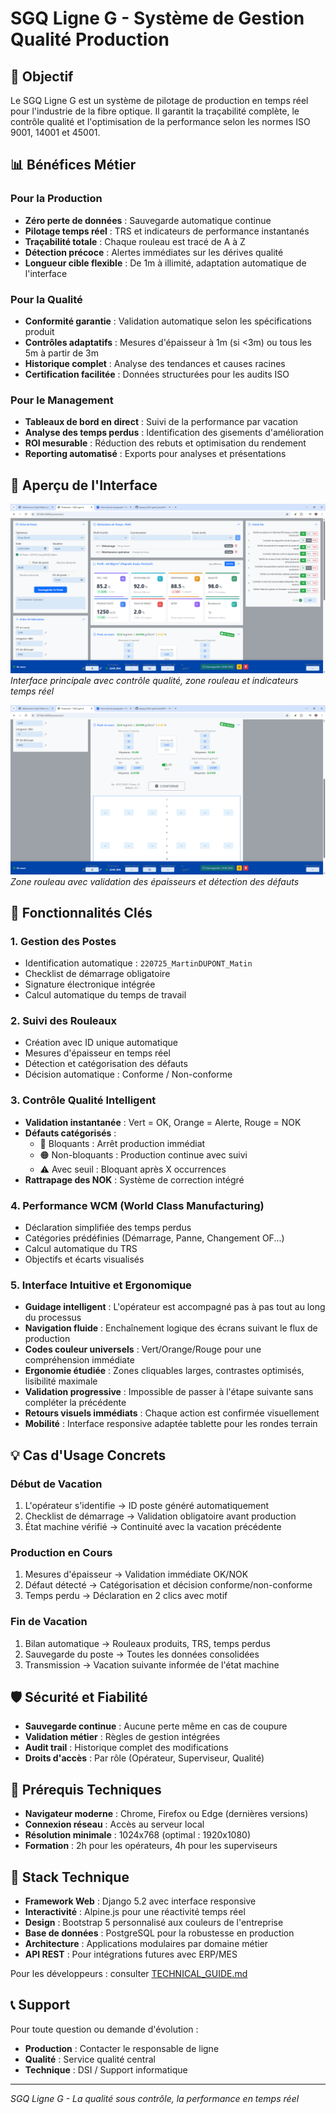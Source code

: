 # SGQ Ligne G - Système de Gestion Qualité Production

## 🎯 Objectif

Le SGQ Ligne G est un système de pilotage de production en temps réel pour l'industrie de la fibre optique. Il garantit la traçabilité complète, le contrôle qualité et l'optimisation de la performance selon les normes ISO 9001, 14001 et 45001.

## 📊 Bénéfices Métier

### Pour la Production
- **Zéro perte de données** : Sauvegarde automatique continue
- **Pilotage temps réel** : TRS et indicateurs de performance instantanés
- **Traçabilité totale** : Chaque rouleau est tracé de A à Z
- **Détection précoce** : Alertes immédiates sur les dérives qualité
- **Longueur cible flexible** : De 1m à illimité, adaptation automatique de l'interface

### Pour la Qualité
- **Conformité garantie** : Validation automatique selon les spécifications produit
- **Contrôles adaptatifs** : Mesures d'épaisseur à 1m (si <3m) ou tous les 5m à partir de 3m
- **Historique complet** : Analyse des tendances et causes racines
- **Certification facilitée** : Données structurées pour les audits ISO

### Pour le Management
- **Tableaux de bord en direct** : Suivi de la performance par vacation
- **Analyse des temps perdus** : Identification des gisements d'amélioration
- **ROI mesurable** : Réduction des rebuts et optimisation du rendement
- **Reporting automatisé** : Exports pour analyses et présentations

## 📸 Aperçu de l'Interface

![Interface principale](docs/images/screenshot-interface.png)
*Interface principale avec contrôle qualité, zone rouleau et indicateurs temps réel*

![Zone rouleau détaillée](docs/images/screenshot-roll-zone.png)
*Zone rouleau avec validation des épaisseurs et détection des défauts*

## 🚀 Fonctionnalités Clés

### 1. Gestion des Postes
- Identification automatique : `220725_MartinDUPONT_Matin`
- Checklist de démarrage obligatoire
- Signature électronique intégrée
- Calcul automatique du temps de travail

### 2. Suivi des Rouleaux
- Création avec ID unique automatique
- Mesures d'épaisseur en temps réel
- Détection et catégorisation des défauts
- Décision automatique : Conforme / Non-conforme

### 3. Contrôle Qualité Intelligent
- **Validation instantanée** : Vert = OK, Orange = Alerte, Rouge = NOK
- **Défauts catégorisés** :
  - 🔴 Bloquants : Arrêt production immédiat
  - 🟠 Non-bloquants : Production continue avec suivi
  - ⚠️ Avec seuil : Bloquant après X occurrences
- **Rattrapage des NOK** : Système de correction intégré

### 4. Performance WCM (World Class Manufacturing)
- Déclaration simplifiée des temps perdus
- Catégories prédéfinies (Démarrage, Panne, Changement OF...)
- Calcul automatique du TRS
- Objectifs et écarts visualisés

### 5. Interface Intuitive et Ergonomique
- **Guidage intelligent** : L'opérateur est accompagné pas à pas tout au long du processus
- **Navigation fluide** : Enchaînement logique des écrans suivant le flux de production
- **Codes couleur universels** : Vert/Orange/Rouge pour une compréhension immédiate
- **Ergonomie étudiée** : Zones cliquables larges, contrastes optimisés, lisibilité maximale
- **Validation progressive** : Impossible de passer à l'étape suivante sans compléter la précédente
- **Retours visuels immédiats** : Chaque action est confirmée visuellement
- **Mobilité** : Interface responsive adaptée tablette pour les rondes terrain

## 💡 Cas d'Usage Concrets

### Début de Vacation
1. L'opérateur s'identifie → ID poste généré automatiquement
2. Checklist de démarrage → Validation obligatoire avant production
3. État machine vérifié → Continuité avec la vacation précédente

### Production en Cours
1. Mesures d'épaisseur → Validation immédiate OK/NOK
2. Défaut détecté → Catégorisation et décision conforme/non-conforme
3. Temps perdu → Déclaration en 2 clics avec motif

### Fin de Vacation
1. Bilan automatique → Rouleaux produits, TRS, temps perdus
2. Sauvegarde du poste → Toutes les données consolidées
3. Transmission → Vacation suivante informée de l'état machine

## 🛡️ Sécurité et Fiabilité

- **Sauvegarde continue** : Aucune perte même en cas de coupure
- **Validation métier** : Règles de gestion intégrées
- **Audit trail** : Historique complet des modifications
- **Droits d'accès** : Par rôle (Opérateur, Superviseur, Qualité)

## 🔧 Prérequis Techniques

- **Navigateur moderne** : Chrome, Firefox ou Edge (dernières versions)
- **Connexion réseau** : Accès au serveur local
- **Résolution minimale** : 1024x768 (optimal : 1920x1080)
- **Formation** : 2h pour les opérateurs, 4h pour les superviseurs

## 🔧 Stack Technique

- **Framework Web** : Django 5.2 avec interface responsive
- **Interactivité** : Alpine.js pour une réactivité temps réel
- **Design** : Bootstrap 5 personnalisé aux couleurs de l'entreprise
- **Base de données** : PostgreSQL pour la robustesse en production
- **Architecture** : Applications modulaires par domaine métier
- **API REST** : Pour intégrations futures avec ERP/MES

Pour les développeurs : consulter [TECHNICAL_GUIDE.md](TECHNICAL_GUIDE.md)

## 📞 Support

Pour toute question ou demande d'évolution :
- **Production** : Contacter le responsable de ligne
- **Qualité** : Service qualité central
- **Technique** : DSI / Support informatique

---

*SGQ Ligne G - La qualité sous contrôle, la performance en temps réel*